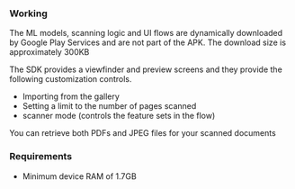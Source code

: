 ### Working
The ML models, scanning logic and UI flows are dynamically downloaded by Google Play Services and are not part of the APK.
The download size is approximately 300KB

The SDK provides a viewfinder and preview screens and they provide the following customization controls.
- Importing from the gallery
- Setting a limit to the number of pages scanned
- scanner mode (controls the feature sets in the flow)

You can retrieve both PDFs and JPEG files for your scanned documents

### Requirements
- Minimum device RAM of 1.7GB
